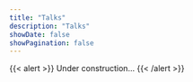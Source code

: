 ```yaml
---
title: "Talks"
description: "Talks"
showDate: false
showPagination: false
---
```


{{< alert >}}
Under construction...
{{< /alert >}}
